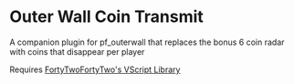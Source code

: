 # Outer Wall Coin Transmit
 A companion plugin for pf_outerwall that replaces the bonus 6 coin radar with coins that disappear per player

Requires [FortyTwoFortyTwo's VScript Library](https://github.com/FortyTwoFortyTwo/VScript)
